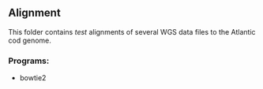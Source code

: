 ## Alignment

This folder contains *test* alignments of several WGS data files to the Atlantic cod genome.


### Programs:
- bowtie2 
